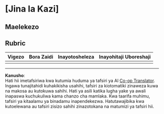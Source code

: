 <!--
CO_OP_TRANSLATOR_METADATA:
{
  "original_hash": "b5f62ec256c7e43e771f0d3b4e1a9130",
  "translation_date": "2025-08-28T04:12:35+00:00",
  "source_file": "lesson-template/assignment.md",
  "language_code": "sw"
}
-->
# [Jina la Kazi]

## Maelekezo

## Rubric

| Vigezo | Bora Zaidi | Inayotosheleza | Inayohitaji Uboreshaji |
| ------- | ---------- | ------------- | ---------------------- |
|         |            |               |                        |

---

**Kanusho**:  
Hati hii imetafsiriwa kwa kutumia huduma ya tafsiri ya AI [Co-op Translator](https://github.com/Azure/co-op-translator). Ingawa tunajitahidi kuhakikisha usahihi, tafsiri za kiotomatiki zinaweza kuwa na makosa au kutokuwa sahihi. Hati ya asili katika lugha yake ya awali inapaswa kuchukuliwa kama chanzo cha mamlaka. Kwa taarifa muhimu, tafsiri ya kitaalamu ya binadamu inapendekezwa. Hatutawajibika kwa kutoelewana au tafsiri zisizo sahihi zinazotokana na matumizi ya tafsiri hii.